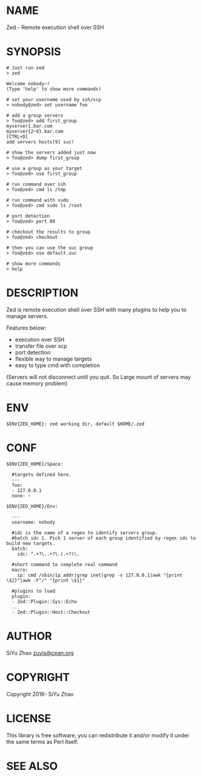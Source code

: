 # NAME

Zed - Remote execution shell over SSH

# SYNOPSIS

    # Just run zed
    > zed

    Welcome nobody~!
    (Type 'help' to show more commands)

    # set your username used by ssh/scp
    > nobody@zed> set username foo

    # add a group servers
    > foo@zed> add first_group
    myserver1.bar.com
    myserver{2~9}.bar.com
    [CTRL+D]
    add servers hosts[9] suc!

    # show the servers added just now
    > foo@zed> dump first_group

    # use a group as your target
    > foo@zed> use first_group 

    # run command over ssh
    > foo@zed> cmd ls /tmp

    # run command with sudo
    > foo@zed> cmd sudo ls /root

    # port detection
    > foo@zed> port 80
    
    # checkout the results to group
    > foo@zed> checkout

    # then you can use the suc group
    > foo@zed> use default.suc

    # show more commands
    > help

# DESCRIPTION

Zed is remote execution shell over SSH with many plugins to help you to manage servers.

Features below:

- execution over SSH
- transfer file over scp
- port detection
- flexible way to manage targets
- easy to type cmd with completion

(Servers will not disconnect until you quit. So Large mount of servers may cause memory problem)

# ENV

    $ENV{ZED_HOME}: zed working dir, default $HOME/.zed

# CONF

    $ENV{ZED_HOME}/Space: 

      #targets defined here.
      ---
      foo:
      - 127.0.0.1
      none: ~

    $ENV{ZED_HOME}/Env: 

      ---
      username: nobody

      #idc is the name of a regex to identify servers group.
      #batch idc 1. Pick 1 server of each group identified by regex idc to build new targets.
      batch:
        idc: ^.+?\..+?\.(.+?)\.

      #short command to complete real command
      macro:
        ip: cmd /sbin/ip addr|grep inet|grep -v 127.0.0.1|awk "{print \$2}"|awk -F"/" "{print \$1}"

      #plugins to load
      plugin:
      - Zed::Plugin::Sys::Echo
      ...
      - Zed::Plugin::Host::Checkout

# AUTHOR

SiYu Zhao <zuyis@cpan.org>

# COPYRIGHT

Copyright 2016- SiYu Zhao

# LICENSE

This library is free software; you can redistribute it and/or modify
it under the same terms as Perl itself.

# SEE ALSO
